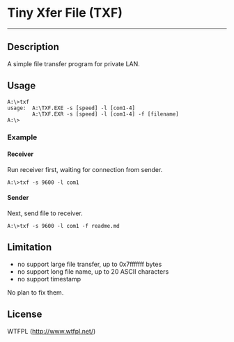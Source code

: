 # Tiny Xfer File (TXF)

---
## Description

A simple file transfer program for private LAN.


## Usage

```
A:\>txf
usage:  A:\TXF.EXE -s [speed] -l [com1-4]
        A:\TXF.EXR -s [speed] -l [com1-4] -f [filename]
A:\>
```


### Example

#### Receiver

Run receiver first, waiting for connection from sender.

```
A:\>txf -s 9600 -l com1
```

#### Sender

Next, send file to receiver.

```
A:\>txf -s 9600 -l com1 -f readme.md
```

## Limitation

- no support large file transfer, up to 0x7fffffff bytes
- no support long file name, up to 20 ASCII characters
- no support timestamp

No plan to fix them.

## License

WTFPL (http://www.wtfpl.net/)
